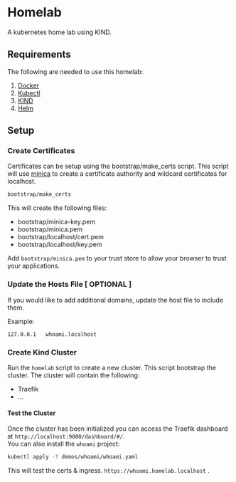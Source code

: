 # Homelab

A kubernetes home lab using KIND.


## Requirements

The following are needed to use this homelab:  

1. [Docker](https://www.docker.com/get-started/)
2. [Kubectl](https://kubernetes.io/docs/tasks/tools/)
3. [KIND](https://kind.sigs.k8s.io/docs/user/quick-start/#installation)
3. [Helm](https://helm.sh/docs/intro/install/)

## Setup

### Create Certificates
   
   Certificates can be setup using the bootstrap/make_certs script.  This script will use [minica](https://github.com/jsha/minica) to create a certificate authority and wildcard certificates for localhost.

   ```bash
   bootstrap/make_certs
   ```

   This will create the following files:  
   - bootstrap/minica-key.pem
   - bootstrap/minica.pem
   - bootstrap/localhost/cert.pem
   - bootstrap/localhost/key.pem

   Add `bootstrap/minica.pem` to your trust store to allow your browser to trust your applications.  

### Update the Hosts File [ OPTIONAL ]

If you would like to add additional domains, update the host file to include them.

Example:

```plaintext
127.0.0.1   whoami.localhost
```

### Create Kind Cluster

   Run the `homelab` script to create a new cluster.  This script bootstrap the cluster.  The cluster will contain the following:  

   - Traefik
   - ...

#### Test the Cluster

   Once the cluster has been initialized you can access the Traefik dashboard at `http://localhost:9000/dashboard/#/`.  
   You can also install the `whoami` project:

   ```bash
   kubectl apply -f demos/whoami/whoami.yaml
   ```

   This will test the certs & ingress.  `https://whoami.homelab.localhost` .

